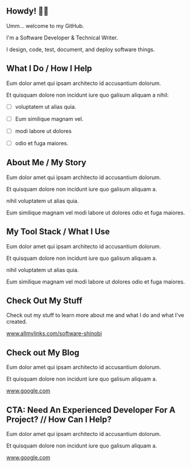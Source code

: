 ## Howdy! 👋👋

Umm... welcome to my GitHub.

I'm a Software Developer & Technical Writer.

I design, code, test, document, and deploy software things.

## What I Do / How I Help

Eum dolor amet qui ipsam architecto id accusantium dolorum. 

Et quisquam dolore non incidunt iure quo galisum aliquam a nihil:

- [ ] voluptatem ut alias quia. 
- [ ] Eum similique magnam vel.

- [ ] modi labore ut dolores
- [ ] odio et fuga maiores.

## About Me / My Story

Eum dolor amet qui ipsam architecto id accusantium dolorum.

Et quisquam dolore non incidunt iure quo galisum aliquam a.

nihil voluptatem ut alias quia.

Eum similique magnam vel modi labore ut dolores odio et fuga maiores.

## My Tool Stack / What I Use

Eum dolor amet qui ipsam architecto id accusantium dolorum.

Et quisquam dolore non incidunt iure quo galisum aliquam a.

nihil voluptatem ut alias quia.

Eum similique magnam vel modi labore ut dolores odio et fuga maiores.

## Check Out My Stuff

Check out my stuff to learn more about me and what I do and what I've created.

www.allmylinks.com/software-shinobi

## Check out My Blog

Eum dolor amet qui ipsam architecto id accusantium dolorum.

Et quisquam dolore non incidunt iure quo galisum aliquam a.

www.google.com

## CTA: Need An Experienced Developer For A Project? // How Can I Help?

Eum dolor amet qui ipsam architecto id accusantium dolorum.

Et quisquam dolore non incidunt iure quo galisum aliquam a.

www.google.com


